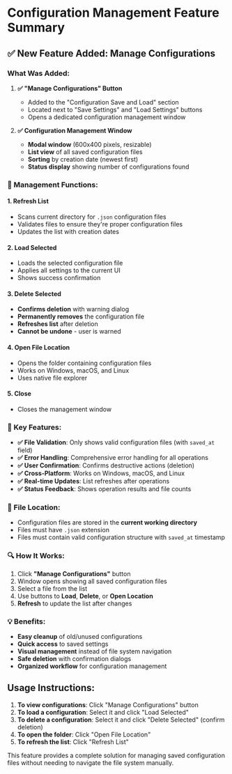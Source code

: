 # Configuration Management Feature Summary

## ✅ **New Feature Added: Manage Configurations**

### **What Was Added:**

1. **✅ "Manage Configurations" Button**
   - Added to the "Configuration Save and Load" section
   - Located next to "Save Settings" and "Load Settings" buttons
   - Opens a dedicated configuration management window

2. **✅ Configuration Management Window**
   - **Modal window** (600x400 pixels, resizable)
   - **List view** of all saved configuration files
   - **Sorting** by creation date (newest first)
   - **Status display** showing number of configurations found

### **🔧 Management Functions:**

#### **1. Refresh List**
- Scans current directory for `.json` configuration files
- Validates files to ensure they're proper configuration files
- Updates the list with creation dates

#### **2. Load Selected**
- Loads the selected configuration file
- Applies all settings to the current UI
- Shows success confirmation

#### **3. Delete Selected**
- **Confirms deletion** with warning dialog
- **Permanently removes** the configuration file
- **Refreshes list** after deletion
- **Cannot be undone** - user is warned

#### **4. Open File Location**
- Opens the folder containing configuration files
- Works on Windows, macOS, and Linux
- Uses native file explorer

#### **5. Close**
- Closes the management window

### **🎯 Key Features:**

- **✅ File Validation**: Only shows valid configuration files (with `saved_at` field)
- **✅ Error Handling**: Comprehensive error handling for all operations
- **✅ User Confirmation**: Confirms destructive actions (deletion)
- **✅ Cross-Platform**: Works on Windows, macOS, and Linux
- **✅ Real-time Updates**: List refreshes after operations
- **✅ Status Feedback**: Shows operation results and file counts

### **📁 File Location:**
- Configuration files are stored in the **current working directory**
- Files must have `.json` extension
- Files must contain valid configuration structure with `saved_at` timestamp

### **🔍 How It Works:**
1. Click **"Manage Configurations"** button
2. Window opens showing all saved configuration files
3. Select a file from the list
4. Use buttons to **Load**, **Delete**, or **Open Location**
5. **Refresh** to update the list after changes

### **💡 Benefits:**
- **Easy cleanup** of old/unused configurations
- **Quick access** to saved settings
- **Visual management** instead of file system navigation
- **Safe deletion** with confirmation dialogs
- **Organized workflow** for configuration management

## **Usage Instructions:**

1. **To view configurations**: Click "Manage Configurations" button
2. **To load a configuration**: Select it and click "Load Selected"
3. **To delete a configuration**: Select it and click "Delete Selected" (confirm deletion)
4. **To open the folder**: Click "Open File Location"
5. **To refresh the list**: Click "Refresh List"

This feature provides a complete solution for managing saved configuration files without needing to navigate the file system manually. 